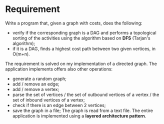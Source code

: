 # Requirement

Write a program that, given a graph with costs, does the following:
- verify if the corresponding graph is a DAG and performs a topological sorting of the activities using the algorithm based on **DFS** (Tarjan's algorithm);
- if it is a DAG, finds a highest cost path between two given vertices, in O(m+n).

The requirement is solved on my implementation of a directed graph.
The application implements offers also other operations:
- generate a random graph;
- add / remove an edge;
- add / remove a vertex;
- parse the set of vertices / the set of outbound vertices of a vertex / the set of inbound vertices of a vertex;
- check if there is an edge between 2 vertices;
- save the graph in a file;
The graph is read from a text file.
The entire application is implemented using a **layered architecture pattern**.
